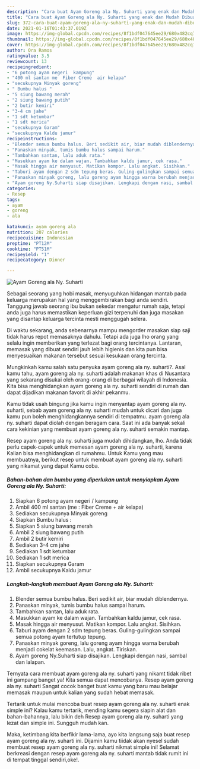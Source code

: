 ```yaml
---
description: "Cara buat Ayam Goreng ala Ny. Suharti yang enak dan Mudah Dibuat"
title: "Cara buat Ayam Goreng ala Ny. Suharti yang enak dan Mudah Dibuat"
slug: 372-cara-buat-ayam-goreng-ala-ny-suharti-yang-enak-dan-mudah-dibuat
date: 2021-01-16T01:43:37.019Z
image: https://img-global.cpcdn.com/recipes/8f1bdf047645ee29/680x482cq70/ayam-goreng-ala-ny-suharti-foto-resep-utama.jpg
thumbnail: https://img-global.cpcdn.com/recipes/8f1bdf047645ee29/680x482cq70/ayam-goreng-ala-ny-suharti-foto-resep-utama.jpg
cover: https://img-global.cpcdn.com/recipes/8f1bdf047645ee29/680x482cq70/ayam-goreng-ala-ny-suharti-foto-resep-utama.jpg
author: Ora Ramos
ratingvalue: 3.5
reviewcount: 13
recipeingredient:
- "6 potong ayam negeri  kampung"
- "400 ml santan me  Fiber Creme  air kelapa"
- "secukupnya Minyak goreng"
- " Bumbu halus "
- "5 siung bawang merah"
- "2 siung bawang putih"
- "2 butir kemiri"
- "3-4 cm jahe"
- "1 sdt ketumbar"
- "1 sdt merica"
- "secukupnya Garam"
- "secukupnya Kaldu jamur"
recipeinstructions:
- "Blender semua bumbu halus. Beri sedikit air, biar mudah diblendernya."
- "Panaskan minyak, tumis bumbu halus sampai harum."
- "Tambahkan santan, lalu aduk rata."
- "Masukkan ayam ke dalam wajan. Tambahkan kaldu jamur, cek rasa."
- "Masak hingga air menyusut. Matikan kompor. Lalu angkat. Sisihkan."
- "Taburi ayam dengan 2 sdm tepung beras. Guling-gulingkan sampai semua potong ayam tertutup tepung."
- "Panaskan minyak goreng, lalu goreng ayam hingga warna berubah menjadi cokelat keemasan. Lalu, angkat. Tiriskan."
- "Ayam goreng Ny.Suharti siap disajikan. Lengkapi dengan nasi, sambal dan lalapan."
categories:
- Resep
tags:
- ayam
- goreng
- ala

katakunci: ayam goreng ala 
nutrition: 207 calories
recipecuisine: Indonesian
preptime: "PT12M"
cooktime: "PT51M"
recipeyield: "1"
recipecategory: Dinner

---
```



![Ayam Goreng ala Ny. Suharti](https://img-global.cpcdn.com/recipes/8f1bdf047645ee29/680x482cq70/ayam-goreng-ala-ny-suharti-foto-resep-utama.jpg)

Sebagai seorang yang hobi masak, menyuguhkan hidangan mantab pada keluarga merupakan hal yang menggembirakan bagi anda sendiri. Tanggung jawab seorang ibu bukan sekedar mengatur rumah saja, tetapi anda juga harus memastikan keperluan gizi terpenuhi dan juga masakan yang disantap keluarga tercinta mesti menggugah selera.

Di waktu  sekarang, anda sebenarnya mampu mengorder masakan siap saji tidak harus repot memasaknya dahulu. Tetapi ada juga lho orang yang selalu ingin memberikan yang terlezat bagi orang tercintanya. Lantaran, memasak yang dibuat sendiri jauh lebih higienis dan kita pun bisa menyesuaikan makanan tersebut sesuai kesukaan orang tercinta. 



Mungkinkah kamu salah satu penyuka ayam goreng ala ny. suharti?. Asal kamu tahu, ayam goreng ala ny. suharti adalah makanan khas di Nusantara yang sekarang disukai oleh orang-orang di berbagai wilayah di Indonesia. Kita bisa menghidangkan ayam goreng ala ny. suharti sendiri di rumah dan dapat dijadikan makanan favorit di akhir pekanmu.

Kamu tidak usah bingung jika kamu ingin menyantap ayam goreng ala ny. suharti, sebab ayam goreng ala ny. suharti mudah untuk dicari dan juga kamu pun boleh menghidangkannya sendiri di tempatmu. ayam goreng ala ny. suharti dapat diolah dengan beragam cara. Saat ini ada banyak sekali cara kekinian yang membuat ayam goreng ala ny. suharti semakin mantap.

Resep ayam goreng ala ny. suharti juga mudah dihidangkan, lho. Anda tidak perlu capek-capek untuk memesan ayam goreng ala ny. suharti, karena Kalian bisa menghidangkan di rumahmu. Untuk Kamu yang mau membuatnya, berikut resep untuk membuat ayam goreng ala ny. suharti yang nikamat yang dapat Kamu coba.

<!--inarticleads1-->

##### Bahan-bahan dan bumbu yang diperlukan untuk menyiapkan Ayam Goreng ala Ny. Suharti:

1. Siapkan 6 potong ayam negeri / kampung
1. Ambil 400 ml santan (me : Fiber Creme + air kelapa)
1. Sediakan secukupnya Minyak goreng
1. Siapkan  Bumbu halus :
1. Siapkan 5 siung bawang merah
1. Ambil 2 siung bawang putih
1. Ambil 2 butir kemiri
1. Sediakan 3-4 cm jahe
1. Sediakan 1 sdt ketumbar
1. Sediakan 1 sdt merica
1. Siapkan secukupnya Garam
1. Ambil secukupnya Kaldu jamur




<!--inarticleads2-->

##### Langkah-langkah membuat Ayam Goreng ala Ny. Suharti:

1. Blender semua bumbu halus. Beri sedikit air, biar mudah diblendernya.
1. Panaskan minyak, tumis bumbu halus sampai harum.
1. Tambahkan santan, lalu aduk rata.
1. Masukkan ayam ke dalam wajan. Tambahkan kaldu jamur, cek rasa.
1. Masak hingga air menyusut. Matikan kompor. Lalu angkat. Sisihkan.
1. Taburi ayam dengan 2 sdm tepung beras. Guling-gulingkan sampai semua potong ayam tertutup tepung.
1. Panaskan minyak goreng, lalu goreng ayam hingga warna berubah menjadi cokelat keemasan. Lalu, angkat. Tiriskan.
1. Ayam goreng Ny.Suharti siap disajikan. Lengkapi dengan nasi, sambal dan lalapan.




Ternyata cara membuat ayam goreng ala ny. suharti yang nikamt tidak ribet ini gampang banget ya! Kita semua dapat mencobanya. Resep ayam goreng ala ny. suharti Sangat cocok banget buat kamu yang baru mau belajar memasak maupun untuk kalian yang sudah hebat memasak.

Tertarik untuk mulai mencoba buat resep ayam goreng ala ny. suharti enak simple ini? Kalau kamu tertarik, mending kamu segera siapin alat dan bahan-bahannya, lalu bikin deh Resep ayam goreng ala ny. suharti yang lezat dan simple ini. Sungguh mudah kan. 

Maka, ketimbang kita berfikir lama-lama, ayo kita langsung saja buat resep ayam goreng ala ny. suharti ini. Dijamin kamu tiidak akan nyesel sudah membuat resep ayam goreng ala ny. suharti nikmat simple ini! Selamat berkreasi dengan resep ayam goreng ala ny. suharti mantab tidak rumit ini di tempat tinggal sendiri,oke!.

